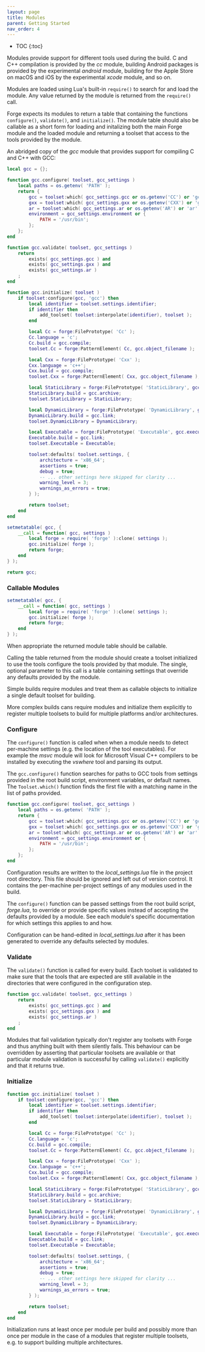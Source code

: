 ```yaml
---
layout: page
title: Modules
parent: Getting Started
nav_order: 4
---
```


- TOC
{:toc}

Modules provide support for different tools used during the build.  C and C++ compilation is provided by the *cc* module, building Android packages is provided by the experimental *android* module, building for the Apple Store on macOS and iOS by the experimental *xcode* module, and so on.

Modules are loaded using Lua's built-in `require()` to search for and load the module.  Any value returned by the module is returned from the `require()` call.

Forge expects its modules to return a table that containing the functions `configure()`, `validate()`, and `initialize()`.  The module table should also be callable as a short form for loading and initalizing both the main Forge module and the loaded module and returning a toolset that access to the tools provided by the module.

An abridged copy of the *gcc* module that provides support for compiling C and C++ with GCC:

~~~lua
local gcc = {};

function gcc.configure( toolset, gcc_settings )
    local paths = os.getenv( 'PATH' );
    return {
        gcc = toolset:which( gcc_settings.gcc or os.getenv('CC') or 'gcc', paths );
        gxx = toolset:which( gcc_settings.gxx or os.getenv('CXX') or 'g++', paths );
        ar = toolset:which( gcc_settings.ar or os.getenv('AR') or 'ar', paths );
        environment = gcc_settings.environment or {
            PATH = '/usr/bin';
        };
    };
end

function gcc.validate( toolset, gcc_settings )
    return 
        exists( gcc_settings.gcc ) and 
        exists( gcc_settings.gxx ) and 
        exists( gcc_settings.ar )
    ;
end

function gcc.initialize( toolset )
    if toolset:configure(gcc, 'gcc') then
        local identifier = toolset.settings.identifier;
        if identifier then
            add_toolset( toolset:interpolate(identifier), toolset );
        end

        local Cc = forge:FilePrototype( 'Cc' );
        Cc.language = 'c';
        Cc.build = gcc.compile;
        toolset.Cc = forge:PatternElement( Cc, gcc.object_filename );

        local Cxx = forge:FilePrototype( 'Cxx' );
        Cxx.language = 'c++';
        Cxx.build = gcc.compile;
        toolset.Cxx = forge:PatternElement( Cxx, gcc.object_filename );

        local StaticLibrary = forge:FilePrototype( 'StaticLibrary', gcc.static_library_filename );
        StaticLibrary.build = gcc.archive;
        toolset.StaticLibrary = StaticLibrary;

        local DynamicLibrary = forge:FilePrototype( 'DynamicLibrary', gcc.dynamic_library_filename );
        DynamicLibrary.build = gcc.link;
        toolset.DynamicLibrary = DynamicLibrary;

        local Executable = forge:FilePrototype( 'Executable', gcc.executable_filename );
        Executable.build = gcc.link;
        toolset.Executable = Executable;

        toolset:defaults( toolset.settings, {
            architecture = 'x86_64';
            assertions = true;
            debug = true;
            -- ... other settings here skipped for clarity ...
            warning_level = 3;
            warnings_as_errors = true;
        } );

        return toolset;
    end
end

setmetatable( gcc, {
    __call = function( gcc, settings )
        local forge = require( 'forge' ):clone( settings );
        gcc.initialize( forge );
        return forge;
    end
} );

return gcc;
~~~

### Callable Modules

~~~lua
setmetatable( gcc, {
    __call = function( gcc, settings )
        local forge = require( 'forge' ):clone( settings );
        gcc.initialize( forge );
        return forge;
    end
} );
~~~

When appropriate the returned module table should be callable.  

Calling the table returned from the module should create a toolset initialized to use the tools configure the tools provided by that module.  The single, optional parameter to this call is a table containing settings that override any defaults provided by the module.

Simple builds require modules and treat them as callable objects to initialize a single default toolset for building.

More complex builds cans require modules and initialize them explicitly to register multiple toolsets to build for multiple platforms and/or architectures.

### Configure

The `configure()` function is called when when a module needs to detect per-machine settings (e.g. the location of the tool executables).  For example the *msvc* module will look for Microsoft Visual C++ compilers to be installed by executing the *vswhere* tool and parsing its output.

The `gcc.configure()` function searches for paths to GCC tools from settings provided in the root build script, environment variables, or default names. The `Toolset.which()` function finds the first file with a matching name in the list of paths provided.

~~~lua
function gcc.configure( toolset, gcc_settings )
    local paths = os.getenv( 'PATH' );
    return {
        gcc = toolset:which( gcc_settings.gcc or os.getenv('CC') or 'gcc', paths );
        gxx = toolset:which( gcc_settings.gxx or os.getenv('CXX') or 'g++', paths );
        ar = toolset:which( gcc_settings.ar or os.getenv('AR') or 'ar', paths );
        environment = gcc_settings.environment or {
            PATH = '/usr/bin';
        };
    };
end
~~~

Configuration results are written to the *local_settings.lua* file in the project root directory.  This file should be ignored and left out of version control.  It contains the per-machine per-project settings of any modules used in the build.

The `configure()` function can be passed settings from the root build script, *forge.lua*, to override or provide specific values instead of accepting the defaults provided by a module.  See each module's specific documentation for which settings this applies to and how.

Configuration can be hand-edited in *local_settings.lua* after it has been generated to override any defaults selected by modules.

### Validate

The `validate()` function is called for every build.  Each toolset is validated to make sure that the tools that are expected are still available in the directories that were configured in the configuration step.

~~~lua
function gcc.validate( toolset, gcc_settings )
    return 
        exists( gcc_settings.gcc ) and 
        exists( gcc_settings.gxx ) and 
        exists( gcc_settings.ar )
    ;
end
~~~

Modules that fail validation typically don't register any toolsets with Forge and thus anything built with them silently fails.  This behaviour can be overridden by asserting that particular toolsets are available or that particular module validation is successful by calling `validate()` explicitly and that it returns true.

### Initialize

~~~lua
function gcc.initialize( toolset )
    if toolset:configure(gcc, 'gcc') then
        local identifier = toolset.settings.identifier;
        if identifier then
            add_toolset( toolset:interpolate(identifier), toolset );
        end

        local Cc = forge:FilePrototype( 'Cc' );
        Cc.language = 'c';
        Cc.build = gcc.compile;
        toolset.Cc = forge:PatternElement( Cc, gcc.object_filename );

        local Cxx = forge:FilePrototype( 'Cxx' );
        Cxx.language = 'c++';
        Cxx.build = gcc.compile;
        toolset.Cxx = forge:PatternElement( Cxx, gcc.object_filename );

        local StaticLibrary = forge:FilePrototype( 'StaticLibrary', gcc.static_library_filename );
        StaticLibrary.build = gcc.archive;
        toolset.StaticLibrary = StaticLibrary;

        local DynamicLibrary = forge:FilePrototype( 'DynamicLibrary', gcc.dynamic_library_filename );
        DynamicLibrary.build = gcc.link;
        toolset.DynamicLibrary = DynamicLibrary;

        local Executable = forge:FilePrototype( 'Executable', gcc.executable_filename );
        Executable.build = gcc.link;
        toolset.Executable = Executable;

        toolset:defaults( toolset.settings, {
            architecture = 'x86_64';
            assertions = true;
            debug = true;
            -- ... other settings here skipped for clarity ...
            warning_level = 3;
            warnings_as_errors = true;
        } );

        return toolset;
    end
end
~~~

Initialization runs at least once per module per build and possibly more than once per module in the case of a modules that register multiple toolsets, e.g. to support building multiple architectures.

